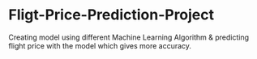 # Fligt-Price-Prediction-Project
Creating model using different Machine Learning Algorithm &amp; predicting flight price with the model which gives more accuracy.
